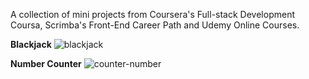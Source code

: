 A collection of mini projects from Coursera's Full-stack Development Coursa, Scrimba's Front-End Career Path and Udemy Online Courses.

**Blackjack**
![blackjack](https://github.com/Jaycelab/Projects/blob/main/Scrimba/blackjack_app/images/blackjack-finished.png)

**Number Counter**
![counter-number](https://github.com/Jaycelab/Projects/blob/main/Scrimba/countdown_app/images/counter-finished.png)
